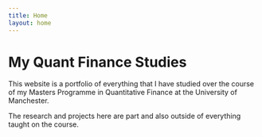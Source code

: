 ```yaml
---
title: Home
layout: home
---
```


# My Quant Finance Studies
This website is a portfolio of everything that I have studied over the course of my Masters Programme in Quantitative Finance at the University of Manchester.

The research and projects here are part and also outside of everything taught on the course.

